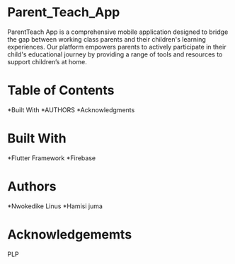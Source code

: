 # Parent_Teach_App
   ParentTeach App is a comprehensive mobile application designed to bridge 
   the gap between working class parents and their children's learning experiences. 
   Our platform empowers parents to actively participate in their child's 
   educational journey by providing a range of tools and resources to support children’s at home.

# Table of Contents
   *Built With
   *AUTHORS
   *Acknowledgments

# Built With
   *Flutter Framework
   *Firebase

 # Authors
   *Nwokedike Linus
   *Hamisi juma
 
# Acknowledgememts
   PLP
